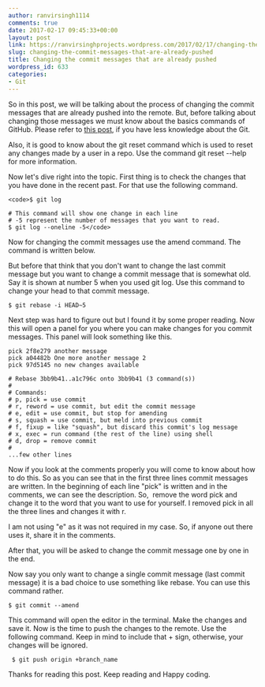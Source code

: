 ```yaml
---
author: ranvirsingh1114
comments: true
date: 2017-02-17 09:45:33+00:00
layout: post
link: https://ranvirsinghprojects.wordpress.com/2017/02/17/changing-the-commit-messages-that-are-already-pushed/
slug: changing-the-commit-messages-that-are-already-pushed
title: Changing the commit messages that are already pushed
wordpress_id: 633
categories:
- Git
---
```


So in this post, we will be talking about the process of changing the commit messages that are already pushed into the remote. But, before talking about changing those messages we must know about the basics commands of GitHub. Please refer to [this post](https://ranvirsinghprojects.wordpress.com/2016/06/10/basic-commands-in-github/), if you have less knowledge about the Git.

Also, it is good to know about the git reset command which is used to reset any changes made by a user in a repo. Use the command git reset --help for more information.

Now let's dive right into the topic. First thing is to check the changes that you have done in the recent past. For that use the following command.

    
    <code>$ git log 
    
    # This command will show one change in each line
    # -5 represent the number of messages that you want to read.
    $ git log --oneline -5</code>


Now for changing the commit messages use the amend command. The command is written below.

But before that think that you don't want to change the last commit message but you want to change a commit message that is somewhat old. Say it is shown at number 5 when you used git log. Use this command to change your head to that commit message.

    
    $ git rebase -i HEAD~5


Next step was hard to figure out but I found it by some proper reading. Now this will open a panel for you where you can make changes for you commit messages. This panel will look something like this.

    
    pick 2f8e279 another message
    pick a04482b One more another message 2
    pick 97d5145 no new changes available
    
    # Rebase 3bb9b41..a1c796c onto 3bb9b41 (3 command(s))
    #
    # Commands:
    # p, pick = use commit
    # r, reword = use commit, but edit the commit message
    # e, edit = use commit, but stop for amending
    # s, squash = use commit, but meld into previous commit
    # f, fixup = like "squash", but discard this commit's log message
    # x, exec = run command (the rest of the line) using shell
    # d, drop = remove commit
    #
    ...few other lines


Now if you look at the comments properly you will come to know about how to do this. So as you can see that in the first three lines commit messages are written. In the beginning of each line "pick" is written and in the comments, we can see the description. So,  remove the word pick and change it to the word that you want to use for yourself. I removed pick in all the three lines and changes it with r.

I am not using "e" as it was not required in my case. So, if anyone out there uses it, share it in the comments.

After that, you will be asked to change the commit message one by one in the end.

Now say you only want to change a single commit message (last commit message) it is a bad choice to use something like rebase. You can use this command rather.

    
    $ git commit --amend


This command will open the editor in the terminal. Make the changes and save it. Now is the time to push the changes to the remote. Use the following command. Keep in mind to include that + sign, otherwise, your changes will be ignored.

    
     $ git push origin +branch_name


Thanks for reading this post. Keep reading and Happy coding.
